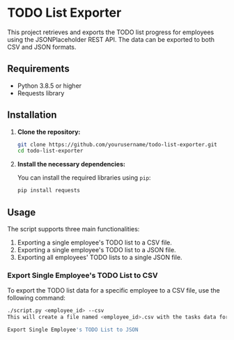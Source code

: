 # TODO List Exporter

This project retrieves and exports the TODO list progress for employees using the JSONPlaceholder REST API. The data can be exported to both CSV and JSON formats.

## Requirements

- Python 3.8.5 or higher
- Requests library

## Installation

1. **Clone the repository:**

    ```sh
    git clone https://github.com/yourusername/todo-list-exporter.git
    cd todo-list-exporter
    ```

2. **Install the necessary dependencies:**

    You can install the required libraries using `pip`:

    ```sh
    pip install requests
    ```

## Usage

The script supports three main functionalities:
1. Exporting a single employee's TODO list to a CSV file.
2. Exporting a single employee's TODO list to a JSON file.
3. Exporting all employees' TODO lists to a single JSON file.

### Export Single Employee's TODO List to CSV

To export the TODO list data for a specific employee to a CSV file, use the following command:

```sh
./script.py <employee_id> --csv
This will create a file named <employee_id>.csv with the tasks data for the specified employee.

Export Single Employee's TODO List to JSON
